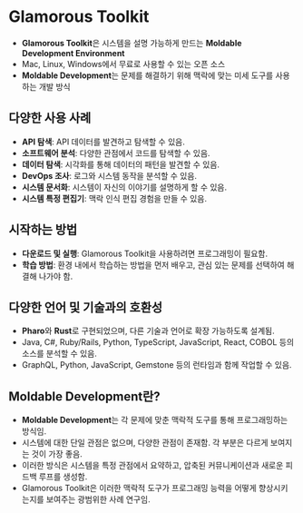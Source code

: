 # Glamorous Toolkit


* **Glamorous Toolkit**은 시스템을 설명 가능하게 만드는 **Moldable Development Environment**
* Mac, Linux, Windows에서 무료로 사용할 수 있는 오픈 소스
* **Moldable Development**는 문제를 해결하기 위해 맥락에 맞는 미세 도구를 사용하는 개발 방식

다양한 사용 사례
---------

* **API 탐색**: API 데이터를 발견하고 탐색할 수 있음.
* **소프트웨어 분석**: 다양한 관점에서 코드를 탐색할 수 있음.
* **데이터 탐색**: 시각화를 통해 데이터의 패턴을 발견할 수 있음.
* **DevOps 조사**: 로그와 시스템 동작을 분석할 수 있음.
* **시스템 문서화**: 시스템이 자신의 이야기를 설명하게 할 수 있음.
* **시스템 특정 편집기**: 맥락 인식 편집 경험을 만들 수 있음.

시작하는 방법
-------

* **다운로드 및 실행**: Glamorous Toolkit을 사용하려면 프로그래밍이 필요함.
* **학습 방법**: 환경 내에서 학습하는 방법을 먼저 배우고, 관심 있는 문제를 선택하여 해결해 나가야 함.

다양한 언어 및 기술과의 호환성
-----------------

* **Pharo**와 **Rust**로 구현되었으며, 다른 기술과 언어로 확장 가능하도록 설계됨.
* Java, C#, Ruby/Rails, Python, TypeScript, JavaScript, React, COBOL 등의 소스를 분석할 수 있음.
* GraphQL, Python, JavaScript, Gemstone 등의 런타임과 함께 작업할 수 있음.

Moldable Development란?
----------------------

* **Moldable Development**는 각 문제에 맞춘 맥락적 도구를 통해 프로그래밍하는 방식임.
* 시스템에 대한 단일 관점은 없으며, 다양한 관점이 존재함. 각 부분은 다르게 보여지는 것이 가장 좋음.
* 이러한 방식은 시스템을 특정 관점에서 요약하고, 압축된 커뮤니케이션과 새로운 피드백 루프를 생성함.
* Glamorous Toolkit은 이러한 맥락적 도구가 프로그래밍 능력을 어떻게 향상시키는지를 보여주는 광범위한 사례 연구임.
